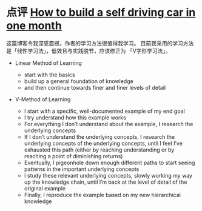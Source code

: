 # 点评 [How to build a self driving car in one month][1]

这篇博客令我深感震撼，作者的学习方法很值得我学习。
目前我采用的学习方法是「线性学习法」，低效且与实践脱节，应该修正为 「V字形学习法」。

- Linear Method of Learning
  - start with the basics
  - build up a general foundation of knowledge
  - and then continue towards finer and finer levels of detail

- V-Method of Learning
  - I start with a specific, well-documented example of my end goal
  - I try understand how this example works
  - For everything I don’t understand about the example, I research the underlying concepts
  - If I don’t understand the underlying concepts, I research the underlying concepts of the underlying concepts, until I feel I’ve exhausted this path
    (either by reaching understanding or by reaching a point of diminishing returns)
  - Eventually, I pigeonhole down enough different paths to start seeing patterns in the important underlying concepts
  - I study these relevant underlying concepts, slowly working my way up the knowledge chain, until I’m back at the level of detail of the original example
  - Finally, I reproduce the example based on my new hierarchical knowledge

  [1]: https://medium.com/@maxdeutsch/how-to-build-a-self-driving-car-in-one-month-d52df48f5b07
